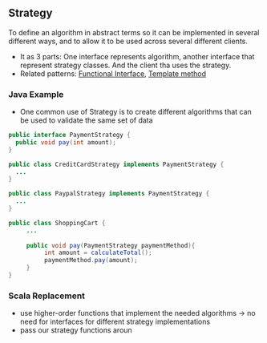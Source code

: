 ## Strategy

To define an algorithm in abstract terms so it can be implemented in several different ways, and to allow it to be used across several different clients.
 - It as 3 parts: One interface represents algorithm, another interface that represent strategy classes. And the client tha uses the strategy. 
 - Related patterns: [Functional Interface](https://github.com/OndrejKucera/knowledge_patterns/blob/master/Functional_Interface.md), [Template method](https://github.com/OndrejKucera/knowledge_patterns/blob/master/Template_Method.md)
 
### Java Example
 - One common use of Strategy is to create different algorithms that can be used to validate the same set of data
 ```java
 public interface PaymentStrategy {
   public void pay(int amount);
 }
 
 public class CreditCardStrategy implements PaymentStrategy {
   ...
 }
 
 public class PaypalStrategy implements PaymentStrategy {
   ...
 }
 
 public class ShoppingCart {
	  ...
	
	  public void pay(PaymentStrategy paymentMethod){
		   int amount = calculateTotal();
		   paymentMethod.pay(amount);
	  }
 }
 ```

### Scala Replacement
 - use higher-order functions that implement the needed algorithms -> no need for interfaces for different strategy implementations
 - pass our strategy functions aroun
 ```scala
 
 ```
